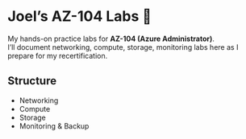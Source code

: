 # Joel’s AZ-104 Labs 🚀

My hands-on practice labs for **AZ-104 (Azure Administrator)**.  
I’ll document networking, compute, storage, monitoring labs here as I prepare for my recertification.

## Structure
- Networking
- Compute
- Storage
- Monitoring & Backup
